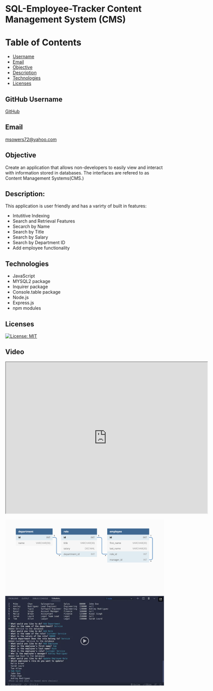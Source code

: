 # SQL-Employee-Tracker Content Management System (CMS)

# Table of Contents
- [Username](#username)
- [Email](#email)
- [Objective](#objective)
- [Description](#description)
- [Technologies](#technologies)
- [Licenses](#licenses)


## GitHub Username
[GitHub](https://github.com/msowers72/SQL-Employee-Tracker)

## Email
<msowers72@yahoo.com>

## Objective
Create an application that allows non-developers to easily view and interact with information stored in databases. The interfaces are refered to as Content Management Systems(CMS.)

## Description:
This application is user friendly and has a varirty of built in features:
* Intutitive Indexing
* Search and Retrieval Features
* Secarch by Name
* Search by Title
* Search by Salary
* Search by Department ID
* Add employee functionality
 
## Technologies
* JavaScript
* MYSQL2 package
* Inquirer package
* Console.table package
* Node.js
* Express.js
* npm modules

## Licenses 
[![License: MIT](https://img.shields.io/badge/License-MIT-yellow.svg)](https://opensource.org/licenses/MIT)


## Video
<iframe src="https://drive.google.com/file/d/118vAwl5QHs55dZqSwfbOngAz7D9HiZS7/view?usp=sharing" width="640" height="480"></iframe>
  
 ![images](./assets/12-sql-homework-demo-01.png)
 ![images](./assets/12-sql-homework-video-thumbnail.png)